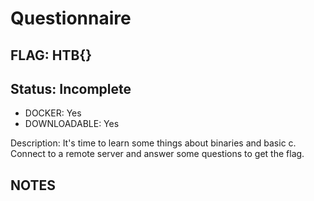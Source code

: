 # Questionnaire

## FLAG: HTB{}

## Status: Incomplete

+ DOCKER: Yes
+ DOWNLOADABLE: Yes

Description: It's time to learn some things about binaries and basic c. Connect to a remote server and answer some questions to get the flag.

## NOTES

